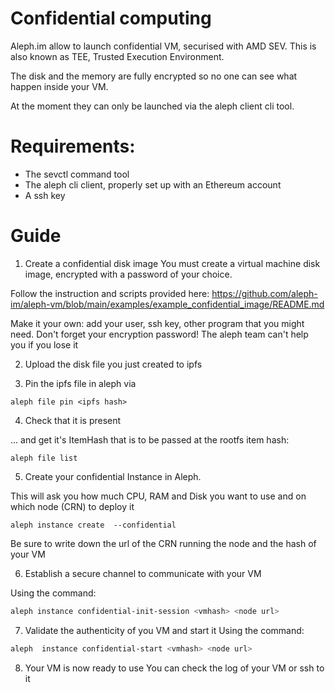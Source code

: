 # Confidential computing

Aleph.im allow to launch confidential VM, securised with AMD SEV. This is also known as TEE, Trusted Execution Environment.

The disk and the memory are fully encrypted so no one can see what happen inside your VM.

At the moment they can only be launched via the aleph client cli tool.


# Requirements:
 * The sevctl command tool
 * The aleph cli client, properly set up with an Ethereum account
 * A ssh key

# Guide
1. Create a confidential disk image
You must create a virtual machine disk image,  encrypted with a password of your choice.

Follow the instruction and scripts provided here: https://github.com/aleph-im/aleph-vm/blob/main/examples/example_confidential_image/README.md

Make it your own:  add your user, ssh key, other program that you might need.
Don't forget your encryption password! The aleph team can't help you if you lose it

2. Upload the disk file you just created to ipfs

3. Pin the ipfs file in aleph via
```
aleph file pin <ipfs hash>
```

4. Check that it is present 

... and get it's ItemHash that is to be passed at the rootfs item hash:
```shell
aleph file list
```

5. Create your confidential Instance in Aleph.

This will ask you how much CPU, RAM and Disk you want to use and on which node (CRN) to deploy it

`aleph instance create  --confidential`

Be sure to write down the url of the CRN running the node and the hash of your VM 


6.  Establish a secure channel to communicate with your VM

Using the command:
```sh
aleph instance confidential-init-session <vmhash> <node url>
``` 

7. Validate the authenticity of you VM and start it
Using the command:

```sh
aleph  instance confidential-start <vmhash> <node url>
``` 


8. Your VM is now ready to use
You can check the log of your VM or ssh to it 
